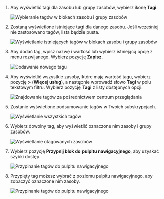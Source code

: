 1. Aby wyświetlić tagi dla zasobu lub grupy zasobów, wybierz ikonę **Tagi**. 
   
     ![Wybieranie tagów w blokach zasobu i grupy zasobów](./media/resource-manager-tag-resources/select-tag-icon.png)
2. Zostaną wyświetlone istniejące tagi dla danego zasobu. Jeśli wcześniej nie zastosowano tagów, lista będzie pusta. 

     ![Wyświetlanie istniejących tagów w blokach zasobu i grupy zasobów](./media/resource-manager-tag-resources/existing-tags.png)
3. Aby dodać tag, wpisz nazwę i wartość lub wybierz istniejącą opcję z menu rozwijanego. Wybierz pozycję **Zapisz**.

     ![Dodawanie nowego tagu](./media/resource-manager-tag-resources/tag-resources.png)
3. Aby wyświetlić wszystkie zasoby, które mają wartość tagu, wybierz pozycję **>** (**Więcej usług**), a następnie wprowadź słowo **Tagi** w polu tekstowym filtru. Wybierz pozycję **Tagi** z listy dostępnych opcji.
   
     ![Znajdowanie tagów za pośrednictwem centrum przeglądania](./media/resource-manager-tag-resources/browse-tags.png)
4. Zostanie wyświetlone podsumowanie tagów w Twoich subskrypcjach.
   
     ![Wyświetlanie wszystkich tagów](./media/resource-manager-tag-resources/tag-taxonomy.png)
5. Wybierz dowolny tag, aby wyświetlić oznaczone nim zasoby i grupy zasobów.
   
     ![Wyświetlanie otagowanych zasobów](./media/resource-manager-tag-resources/show-tagged-resources.png)
6. Wybierz pozycję **Przypnij blok do pulpitu nawigacyjnego**, aby uzyskać szybki dostęp.
   
     ![Przypinanie tagów do pulpitu nawigacyjnego](./media/resource-manager-tag-resources/pin-tag.png)
7. Przypięty tag możesz wybrać z poziomu pulpitu nawigacyjnego, aby zobaczyć oznaczone nim zasoby.

     ![Przypinanie tagów do pulpitu nawigacyjnego](./media/resource-manager-tag-resources/show-pinned-tag.png)
